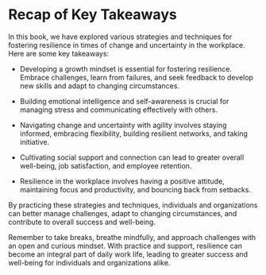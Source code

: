 Recap of Key Takeaways
==================================

In this book, we have explored various strategies and techniques for fostering resilience in times of change and uncertainty in the workplace. Here are some key takeaways:

* Developing a growth mindset is essential for fostering resilience. Embrace challenges, learn from failures, and seek feedback to develop new skills and adapt to changing circumstances.

* Building emotional intelligence and self-awareness is crucial for managing stress and communicating effectively with others.

* Navigating change and uncertainty with agility involves staying informed, embracing flexibility, building resilient networks, and taking initiative.

* Cultivating social support and connection can lead to greater overall well-being, job satisfaction, and employee retention.

* Resilience in the workplace involves having a positive attitude, maintaining focus and productivity, and bouncing back from setbacks.

By practicing these strategies and techniques, individuals and organizations can better manage challenges, adapt to changing circumstances, and contribute to overall success and well-being.

Remember to take breaks, breathe mindfully, and approach challenges with an open and curious mindset. With practice and support, resilience can become an integral part of daily work life, leading to greater success and well-being for individuals and organizations alike.
